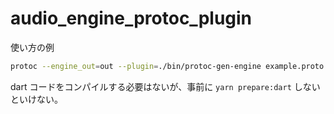 # audio_engine_protoc_plugin

使い方の例

```sh
protoc --engine_out=out --plugin=./bin/protoc-gen-engine example.proto
```

dart コードをコンパイルする必要はないが、事前に `yarn prepare:dart` しないといけない。
